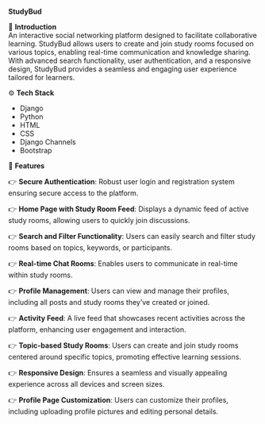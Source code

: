 **StudyBud**

🤝 **Introduction**  
An interactive social networking platform designed to facilitate collaborative learning. StudyBud allows users to create and join study rooms focused on various topics, enabling real-time communication and knowledge sharing. With advanced search functionality, user authentication, and a responsive design, StudyBud provides a seamless and engaging user experience tailored for learners.

⚙️ **Tech Stack**
- Django
- Python
- HTML
- CSS
- Django Channels
- Bootstrap

🔋 **Features**

👉 **Secure Authentication**: Robust user login and registration system ensuring secure access to the platform.

👉 **Home Page with Study Room Feed**: Displays a dynamic feed of active study rooms, allowing users to quickly join discussions.

👉 **Search and Filter Functionality**: Users can easily search and filter study rooms based on topics, keywords, or participants.

👉 **Real-time Chat Rooms**: Enables users to communicate in real-time within study rooms.

👉 **Profile Management**: Users can view and manage their profiles, including all posts and study rooms they’ve created or joined.

👉 **Activity Feed**: A live feed that showcases recent activities across the platform, enhancing user engagement and interaction.

👉 **Topic-based Study Rooms**: Users can create and join study rooms centered around specific topics, promoting effective learning sessions.

👉 **Responsive Design**: Ensures a seamless and visually appealing experience across all devices and screen sizes.

👉 **Profile Page Customization**: Users can customize their profiles, including uploading profile pictures and editing personal details.
